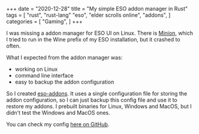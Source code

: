 +++
date = "2020-12-28"
title = "My simple ESO addon manager in Rust"
tags = [
    "rust",
    "rust-lang"
    "eso",
    "elder scrolls online",
    "addons",
]
categories = [
    "Gaming",
]
+++

I was missing a addon manager for ESO UI on Linux. There is [Minion](https://minion.mmoui.com/), which I tried to run in the Wine prefix of my ESO installation, but it crashed to often.

What I expected from the addon manager was:
- working on Linux
- command line interface
- easy to backup the addon configuration

So I created [eso-addons](https://github.com/Trojan295/eso-addons). It uses a single configuration file for storing the addon configuration, so I can just backup this config file and use it to restore my addons. I prebuilt binaries for Linux, Windows and MacOS, but I didn't test the Windows and MacOS ones.

You can check my config [here on GitHub](https://gist.github.com/Trojan295/a87cda19079a44762083fb2f1c672be0).
